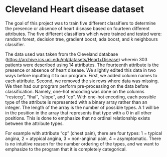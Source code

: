 # Cleveland Heart disease dataset

The goal of this project was to train five different classifiers to determine the presence or absence of heart disease based on fourteen different attributes. The five different classifiers which were trained and tested were: random forest, decision tree, gradient boost, ada boost, and k neighbours classifier.

The data used was taken from the Cleveland database (https://archive.ics.uci.edu/ml/datasets/Heart+Disease) wherein 303 patients were described using 14 attributes. The fourteenth attribute is the presence or absence of heart disease. We slightly edited this data in two ways before inputting it to our program. First, we added column names to each attribute. Second, we removed the six rows where data was missing. We then had our program perform pre-processing on the data before classification. Namely, one-hot encoding was done on the columns “restecg”, “thal”, “slope”, and “cp”. With one-hot encoding, each possible type of the attribute is represented with a binary array rather than an integer. The length of the array is the number of possible types. A 1 will be in the position in the array that represents that type with a 0 in all other positions. This is done to emphasize that no ordinal relationship exists between the attribute types. 

For example with attribute “cp” (chest pain), there are four types: 1 = typical angina, 2 = atypical angina, 3 = non-anginal pain, 4 = asymptomatic. There is no intuitive reason for the number ordering of the types, and we want to emphasize to the program that it is completely categorical.
